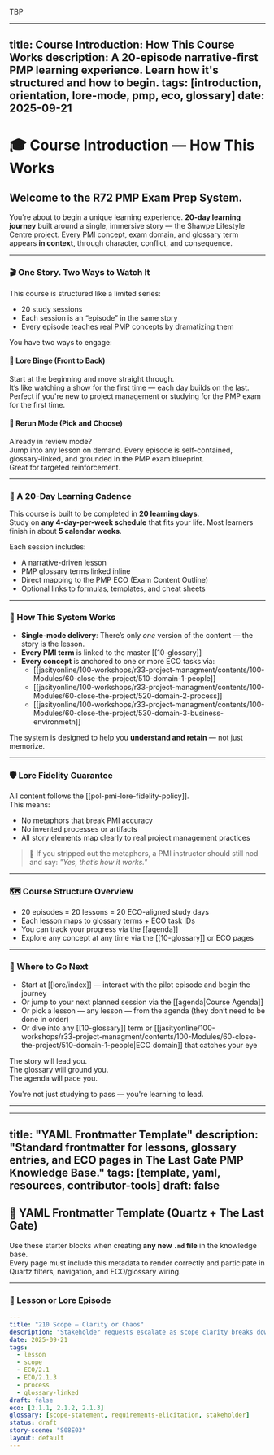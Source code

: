 TBP

-----
title: Course Introduction: How This Course Works
description: A 20-episode narrative-first PMP learning experience. Learn how it's structured and how to begin.
tags: [introduction, orientation, lore-mode, pmp, eco, glossary]
date: 2025-09-21
---

# 🎓 Course Introduction — How This Works

## Welcome to the **R72 PMP Exam Prep System**.

You're about to begin a unique learning experience.
**20-day learning journey** built around a single, immersive story — the Shawpe Lifestyle Centre project. Every PMI concept, exam domain, and glossary term appears **in context**, through character, conflict, and consequence.

---

### 🎬 One Story. Two Ways to Watch It

This course is structured like a limited series:  
- 20 study sessions  
- Each session is an “episode” in the same story  
- Every episode teaches real PMP concepts by dramatizing them

You have two ways to engage:

#### 🧙 Lore Binge (Front to Back)
Start at the beginning and move straight through.  
It’s like watching a show for the first time — each day builds on the last.  
Perfect if you're new to project management or studying for the PMP exam for the first time.

#### 🔁 Rerun Mode (Pick and Choose)
Already in review mode?  
Jump into any lesson on demand. Every episode is self-contained, glossary-linked, and grounded in the PMP exam blueprint.  
Great for targeted reinforcement.

---

### 📆 A 20-Day Learning Cadence

This course is built to be completed in **20 learning days**.  
Study on **any 4-day-per-week schedule** that fits your life. Most learners finish in about **5 calendar weeks**.

Each session includes:
- A narrative-driven lesson
- PMP glossary terms linked inline
- Direct mapping to the PMP ECO (Exam Content Outline)
- Optional links to formulas, templates, and cheat sheets

---

### 🧠 How This System Works

- **Single-mode delivery**: There’s only *one* version of the content — the story is the lesson.
- **Every PMI term** is linked to the master [[10-glossary]]
- **Every concept** is anchored to one or more ECO tasks via:
  - [[jasityonline/100-workshops/r33-project-managment/contents/100-Modules/60-close-the-project/510-domain-1-people]]
  - [[jasityonline/100-workshops/r33-project-managment/contents/100-Modules/60-close-the-project/520-domain-2-process]]
  - [[jasityonline/100-workshops/r33-project-managment/contents/100-Modules/60-close-the-project/530-domain-3-business-environmetn]]

The system is designed to help you **understand and retain** — not just memorize.

---

### 🛡 Lore Fidelity Guarantee

All content follows the [[pol-pmi-lore-fidelity-policy]].  
This means:
- No metaphors that break PMI accuracy  
- No invented processes or artifacts  
- All story elements map clearly to real project management practices

> 🧠 If you stripped out the metaphors, a PMI instructor should still nod and say: *"Yes, that’s how it works."*

---

### 🗺 Course Structure Overview

- 20 episodes = 20 lessons = 20 ECO-aligned study days
- Each lesson maps to glossary terms + ECO task IDs
- You can track your progress via the [[agenda]]
- Explore any concept at any time via the [[10-glossary]] or ECO pages

---

### 🧭 Where to Go Next

- Start at [[lore/index]] — interact with the pilot episode and begin the journey  
- Or jump to your next planned session via the [[agenda|Course Agenda]]  
- Or pick a lesson — any lesson — from the agenda (they don’t need to be done in order)  
- Or dive into any [[10-glossary]] term or [[jasityonline/100-workshops/r33-project-managment/contents/100-Modules/60-close-the-project/510-domain-1-people|ECO domain]] that catches your eye  

The story will lead you.  
The glossary will ground you.  
The agenda will pace you.

You're not just studying to pass — you're learning to lead.

---
---
title: "YAML Frontmatter Template"
description: "Standard frontmatter for lessons, glossary entries, and ECO pages in The Last Gate PMP Knowledge Base."
tags: [template, yaml, resources, contributor-tools]
draft: false
---

## 📄 YAML Frontmatter Template (Quartz + The Last Gate)

Use these starter blocks when creating **any new `.md` file** in the knowledge base.  
Every page must include this metadata to render correctly and participate in Quartz filters, navigation, and ECO/glossary wiring.

---

### 🧪 Lesson or Lore Episode

```yaml
---
title: "210 Scope — Clarity or Chaos"
description: "Stakeholder requests escalate as scope clarity breaks down. Riya faces the first true Go/No-Go."
date: 2025-09-21
tags:
  - lesson
  - scope
  - ECO/2.1
  - ECO/2.1.3
  - process
  - glossary-linked
draft: false
eco: [2.1.1, 2.1.2, 2.1.3]
glossary: [scope-statement, requirements-elicitation, stakeholder]
status: draft
story-scene: "S08E03"
layout: default
---
